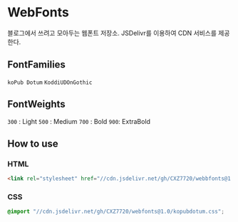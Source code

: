 # WebFonts

블로그에서 쓰려고 모아두는 웹폰트 저장소. JSDelivr를 이용하여 CDN 서비스를 제공한다.


## FontFamilies
`koPub Dotum`
`KoddiUDOnGothic`
## FontWeights
`300` : Light
`500` : Medium
`700` : Bold
`900`: ExtraBold


## How to use
### HTML
```html
<link rel="stylesheet" href="//cdn.jsdelivr.net/gh/CXZ7720/webbfonts@1.0/kopubdotum.css">
```

### CSS
```css
@import "//cdn.jsdelivr.net/gh/CXZ7720/webfonts@1.0/kopubdotum.css";
```
